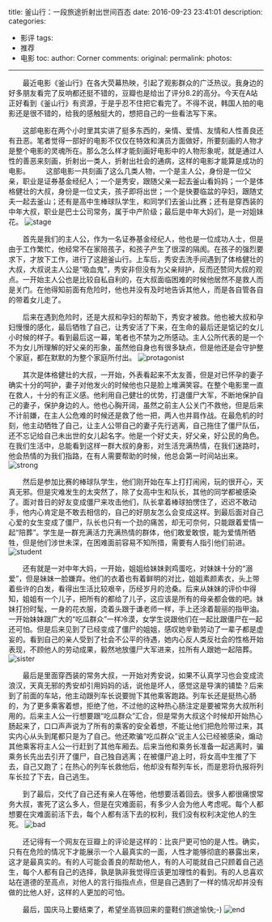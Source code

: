 title: 釜山行：一段旅途折射出世间百态
date: 2016-09-23 23:41:01
description:
categories:
- 影评
tags:
- 推荐
- 电影
toc:
author: Corner
comments:
original:
permalink:
photos:
---
　　最近电影《釜山行》在各大荧幕热映，引起了观影群众的广泛热议。我身边的好多朋友看完了反响都还挺不错的，豆瓣也是给出了评分8.2的高分。今天在A站正好看到《釜山行》有资源，于是乎忍不住把它看完了。不得不说，韩国人拍的电影还是很不错的，给我的感触挺大的，想把自己的一些看法写下来。
<!-- more -->
　　这部电影在两个小时里其实讲了挺多东西的，亲情、爱情、友情和人性善良还有丑恶。笔者觉得一部好的电影不仅仅在特效和演员方面做好，所要刻画的人物才是整个电影的灵魂所在。那么怎么样才能刻画好电影中的人物形象呢，就是通过人性的善恶来刻画，折射出一类人，折射出社会的通病，这样的电影才能算是成功的电影。
　　这部电影一共刻画了这么几类人物，一个是主人公，身份是一位父亲，职业是证券基金经纪人；一个是秀安，跟随父亲一起去釜山看妈妈；一个是体格健壮的大叔，身份是一位丈夫，孩子即将出世；一个是快要临盆的孕妇，跟随丈夫一起去釜山；还有是高中生棒球队学生，和同学们去釜山比赛；还有是穿西装的中年大叔，职业是巴士公司常务，属于中产阶级；最后是中年大妈们，是一对姐妹花。
![stage](/images/Film-TrainToBusan/stage.jpg)

　　首先是我们的主人公，作为一名证券基金经纪人，他也是一位成功人士，但是由于工作繁忙，他经常不在家陪孩子，和孩子产生了很深的隔阂。在孩子的强烈要求下，才放下工作，进行了这趟釜山行。上车后，秀安去洗手间遇到了体格健壮的大叔，大叔说主人公是“吸血鬼”，秀安非但没有为父亲辩护，反而还赞同大叔的观点。一开始主人公也是比较自私自利的，在大叔面临困难的时候他居然不是救人而是关门。在他得知前面有危险时，他也并没有及时地告诉其他人，而是各自管各自的带着女儿走了。

　　后来在遇到危险时，还是大叔和孕妇的帮助下，秀安才被救。他也被大叔和孕妇慢慢的感化，最后牺牲了自己，让秀安活了下来，在生命的最后还是惦记的女儿小时候的样子。看到最后这一幕，笔者也不禁为之所感动。主人公所代表的是一个不为女儿所理解的好父亲的形象，虽然他自身也有很多缺点，但是他还是会守护整个家庭，都在默默的为整个家庭所付出。
![protagonist](/images/Film-TrainToBusan/protagonist.jpg)

　　其次是体格健壮的大叔，一开始，外表看起来不太友善，但是对已怀孕的妻子确实十分的呵护，妻子对他发火的时候他也只是脸上堆满笑容。在整个电影里一直在救人，十分的有正义感。他利用自己健壮的优势，打退僵尸大军，不断地保护自己的妻子，保护身边的人。他也心胸开阔，虽然之前主人公关门不救他，但是后来不计前嫌，在主人公危难的时候还是救了他一把，两人也并肩作战。在最危机的时刻，他主动牺牲了自己，让主人公带自己的妻子先行逃离，自己拖住了僵尸队伍，还不忘记给自己未出世的女儿起名字。他是一个好丈夫，好父亲，好公民的角色。在我们生活中，总能看到这样一群大叔的身影，对生活充满热情，在我们迷路时，他会热情的为我们指路，在有人需要帮助的时候，他总会第一时间站出来。
![strong](/images/Film-TrainToBusan/strong.jpg)

　　然后是参加比赛的棒球队学生，他们刚开始在车上打打闹闹，玩的很开心，天真无邪。但是灾难发生的太突然了，除了女高中生和队长，其他的同学都被感染了。面对昔日的好友变成僵尸来攻击他们，队长拿着棒球拍愣住了，迟迟不敢动手，他内心肯定是不敢去相信的，自己的好朋友怎么会变成这样。到最后面对自己心爱的女生变成了僵尸，队长也只有一个劲的痛苦，却无可奈何，只能跟着爱情一起“陪葬”。学生是一群充满活力充满热情的群体，他们敢爱敢恨，能为爱情所牺牲，但是他们涉世未深，在困难面前容易不知所措，需要有人指引他们前进。
![student](/images/Film-TrainToBusan/student.jpg)

　　还有就是一对中年大妈，一开始，姐姐给妹妹剥鸡蛋吃，对妹妹十分的“溺爱”，但是妹妹一脸嫌弃。他们的衣着也有着鲜明的对比，姐姐素颜素衣，头上带着些许的白发，看得出生活比较艰辛，历经岁月的沧桑。后来从妹妹的评价中得知，姐姐有一个儿子，把所有的都给了儿子，这应该是所有的母亲都会做的吧。妹妹打扮时髦，一身的花衣服，烫着头跟于谦老师一样，手上还涂着靓丽的指甲油。一开始妹妹跟广大的“吃瓜群众”一样冷漠，女学生说跟他们在一起比跟僵尸在一起还可怕。但是后来见到了已经变成了僵尸的姐姐，感叹她辛勤劳动了一辈子都是虚妄的。看到自己的亲人受到了社会不公平的待遇，她内心反人类反社会的性格开始表现，不顾他人的劳动成果，毅然地放僵尸大军进来，拉所有人跟她一起陪葬。
![sister](/images/Film-TrainToBusan/sister.jpg)

　　最后是里面穿西装的常务大叔，一开始对秀安说，如果不认真学习也会变成流浪汉，天真无邪的秀安却引用妈妈的话，说他是坏人，感觉这是导演的铺垫？后来到了前面的车站，他主动跟列车长说要抛下其他乘客跑路。列车长还是挺热心肠的，为了更多乘客着想，拒绝了他，不过他的这种热心肠注定是要被常务大叔所利用的。后来主人公一行想要跟“吃瓜群众”汇合，但是常务大叔这个时候却开始热心肠起来了，口口声声说为了所有的乘客的安全着想，不能让他们把危险带过来，其实内心从头到尾都只是为了自己。他还欺骗“吃瓜群众”说主人公已经被感染，煽动其他乘客将主人公一行赶到了其他车厢去。后来当他和乘务长准备一起逃离时，骗乘务长先出去引开了僵尸，自己独自逃离；在被僵尸追上时，将女高中生推了下去，自己又跑了；在热心的列车长救他后，他却没有帮列车长，而是恩将仇报将列车长拉了下去，自己逃生。

　　到了最后，交代了自己还有亲人在等他，他想要活着回去。很多人都很痛恨常务大叔，害死了这么多人，但是在灾难面前，有多少人会为他人考虑呢。每个人都想要在灾难面前活下去，每个人都有活下去的权利，我们没有权利决定他人的生死。
![bad](/images/Film-TrainToBusan/bad.jpg)

　　还记得有一个网友在豆瓣上的评论是这样的：比丧尸更可怕的是人性。确实，只有在危险的情况下才能展示一个人最真实的一面，人性才能够彻底的暴露出来，这才是最真实的。有的人可能会善良的帮助他人，有的人可能就自己只顾着自己逃生，每个人都有自己的选择，孰是孰非我觉得应该更加理性的看到。有的人总喜欢站在道德的至高点，对他人的言行指指点点，但是自己遇到了一样的情况却并没有做的比他人好，这样的人更加的可怕。

　　最后，国庆马上要结束了，希望坐高铁回来的童鞋们旅途愉快;-)
![end](/images/Film-TrainToBusan/end.jpg)




















